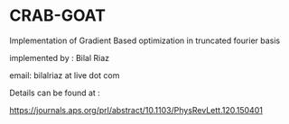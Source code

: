 # CRAB-GOAT  


Implementation of Gradient Based optimization in truncated fourier basis

implemented by : Bilal Riaz

email: bilalriaz at live dot com

Details can be found at :


https://journals.aps.org/prl/abstract/10.1103/PhysRevLett.120.150401


